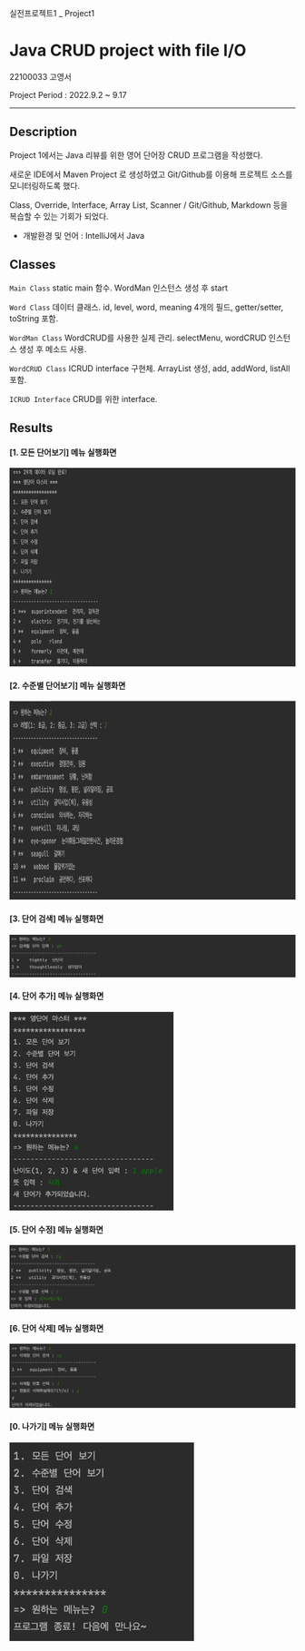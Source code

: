  실전프로젝트1 _ Project1
# Java CRUD project with file I/O
22100033 고영서

Project Period : 2022.9.2 ~ 9.17
***

## Description
Project 1에서는 Java 리뷰를 위한 영어 단어장 CRUD 프로그램을 작성했다.

새로운 IDE에서 Maven Project 로 생성하였고 Git/Github를 이용해 프로젝트 소스를 모니터링하도록 했다.

Class, Override, Interface, Array List, Scanner / Git/Github, Markdown 등을 복습할 수 있는 기회가 되었다.

* 개발환경 및 언어 : IntelliJ에서 Java

## Classes
`Main Class` static main 함수. WordMan 인스턴스 생성 후 start

`Word Class` 데이터 클래스. id, level, word, meaning 4개의 필드, getter/setter, toString 포함.

`WordMan Class` WordCRUD를 사용한 실제 관리. selectMenu, wordCRUD 인스턴스 생성 후 메소드 사용.

`WordCRUD Class` ICRUD interface 구현체. ArrayList 생성, add, addWord, listAll 포함.

`ICRUD Interface` CRUD를 위한 interface.

## Results
#### [1. 모든 단어보기] 메뉴 실행화면
<img src="https://github.com/moooo33/sil_project1/blob/master/screenshot/1.%20%EB%AA%A8%EB%93%A0%20%EB%8B%A8%EC%96%B4%EB%B3%B4%EA%B8%B0.png?raw=true" height="350">

#### [2. 수준별 단어보기] 메뉴 실행화면
<img src="https://github.com/moooo33/sil_project1/blob/master/screenshot/2.%20%EC%88%98%EC%A4%80%EB%B3%84%20%EB%8B%A8%EC%96%B4%EB%B3%B4%EA%B8%B0.png?raw=true" height="350">

#### [3. 단어 검색] 메뉴 실행화면
<img src="https://github.com/moooo33/sil_project1/blob/master/screenshot/3.%20%EB%8B%A8%EC%96%B4%20%EA%B2%80%EC%83%89.png?raw=true">

#### [4. 단어 추가] 메뉴 실행화면
<img src="https://github.com/moooo33/sil_project1/blob/master/screenshot/4.%20%EB%8B%A8%EC%96%B4%EC%B6%94%EA%B0%80.png?raw=true" height="350">

#### [5. 단어 수정] 메뉴 실행화면
<img src="https://github.com/moooo33/sil_project1/blob/master/screenshot/5.%20%EB%8B%A8%EC%96%B4%20%EC%88%98%EC%A0%95.png?raw=true">

#### [6. 단어 삭제] 메뉴 실행화면
<img src="https://github.com/moooo33/sil_project1/blob/master/screenshot/6.%20%EB%8B%A8%EC%96%B4%20%EC%82%AD%EC%A0%9C.png?raw=true">

#### [0. 나가기] 메뉴 실행화면
<img src="https://github.com/moooo33/sil_project1/blob/master/screenshot/0.%20%EB%82%98%EA%B0%80%EA%B8%B0.png?raw=true" height="350">
